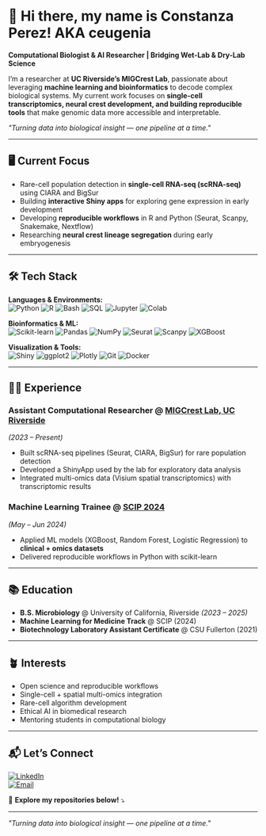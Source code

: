 # 👋 Hi there, my name is Constanza Perez! AKA ceugenia  

**Computational Biologist & AI Researcher | Bridging Wet-Lab & Dry-Lab Science**  

I’m a researcher at **UC Riverside’s MIGCrest Lab**, passionate about leveraging **machine learning and bioinformatics** to decode complex biological systems. My current work focuses on **single-cell transcriptomics, neural crest development, and building reproducible tools** that make genomic data more accessible and interpretable.  

*"Turning data into biological insight — one pipeline at a time."*  

---

## 🖥️ Current Focus
- Rare-cell population detection in **single-cell RNA-seq (scRNA-seq)** using CIARA and BigSur  
- Building **interactive Shiny apps** for exploring gene expression in early development  
- Developing **reproducible workflows** in R and Python (Seurat, Scanpy, Snakemake, Nextflow)  
- Researching **neural crest lineage segregation** during early embryogenesis  

---

## 🛠️ Tech Stack  

**Languages & Environments:**  
![Python](https://img.shields.io/badge/Python-3776AB?style=for-the-badge&logo=python&logoColor=white)
![R](https://img.shields.io/badge/R-276DC3?style=for-the-badge&logo=r&logoColor=white)
![Bash](https://img.shields.io/badge/Shell_Script-121011?style=for-the-badge&logo=gnu-bash&logoColor=white)
![SQL](https://img.shields.io/badge/SQL-4479A1?style=for-the-badge&logo=postgresql&logoColor=white)
![Jupyter](https://img.shields.io/badge/Jupyter-F37626?style=for-the-badge&logo=Jupyter&logoColor=white)
![Colab](https://img.shields.io/badge/Colab-F9AB00?style=for-the-badge&logo=googlecolab&logoColor=white)

**Bioinformatics & ML:**  
![Scikit-learn](https://img.shields.io/badge/scikit--learn-F7931E?style=for-the-badge&logo=scikit-learn&logoColor=white)
![Pandas](https://img.shields.io/badge/Pandas-2C2D72?style=for-the-badge&logo=pandas&logoColor=white)
![NumPy](https://img.shields.io/badge/Numpy-777BB4?style=for-the-badge&logo=numpy&logoColor=white)
![Seurat](https://img.shields.io/badge/Seurat-0C0C0C?style=for-the-badge)
![Scanpy](https://img.shields.io/badge/Scanpy-0C0C0C?style=for-the-badge)
![XGBoost](https://img.shields.io/badge/XGBoost-0C0C0C?style=for-the-badge)

**Visualization & Tools:**  
![Shiny](https://img.shields.io/badge/Shiny-0C0C0C?style=for-the-badge&logo=r&logoColor=white)
![ggplot2](https://img.shields.io/badge/ggplot2-0C0C0C?style=for-the-badge&logo=r&logoColor=white)
![Plotly](https://img.shields.io/badge/Plotly-3F4F75?style=for-the-badge&logo=plotly&logoColor=white)
![Git](https://img.shields.io/badge/Git-F05032?style=for-the-badge&logo=git&logoColor=white)
![Docker](https://img.shields.io/badge/Docker-2496ED?style=for-the-badge&logo=docker&logoColor=white)

<!--
---

## 📁 Featured Projects  

### 🔬 [CIARA Rare-Cell Detection Benchmark](link-to-CIARA-repo)
Benchmarking **CIARA** vs **BigSur** on human gastrula datasets (GSE136447, E-MTAB-9388).  
*Outcome: CIARA achieved recall = 0.92 at low read depth; identified rare hemogenic endothelial progenitors.*  

---

### 🧪 [ShinyApp for scRNA-seq Visualization](link-to-MIGCrestLab-ShinyApp)
Interactive app for exploring **Seurat clusters, gene expression, and marker heatmaps** in neural crest datasets.  
*Outcome: Reduced data exploration time by ~40% for collaborators.*  

---

### 🧠 [Interactive NEURON Simulation Dashboard](link-to-plotlytesting-repo)
Plotly/Dash web app to visualize **neural prosthesis models** simulated in NEURON.  
*Outcome: Enabled non-coders to explore firing phenotypes interactively; deployed on Heroku.*  

---

### 🖼️ [ImageJ PTBP1 Analysis](link-to-imagej-repo)
Automated quantification of **PTBP1 (RRM2 domain) localization** from heterokaryon assays.  
*Outcome: Identified novel nuclear retention pattern; presented at CSUF Research Symposium (2021).*  
-->
---

## 👩‍💻 Experience  

### **Assistant Computational Researcher** @ [MIGCrest Lab, UC Riverside](https://profiles.ucr.edu/app/home/profile/martingc)
*(2023 – Present)*  
- Built scRNA-seq pipelines (Seurat, CIARA, BigSur) for rare population detection  
- Developed a ShinyApp used by the lab for exploratory data analysis  
- Integrated multi-omics data (Visium spatial transcriptomics) with transcriptomic results  

### **Machine Learning Trainee** @ [SCIP 2024](https://sfsuscip.wixsite.com/scip)  
*(May – Jun 2024)*  
- Applied ML models (XGBoost, Random Forest, Logistic Regression) to **clinical + omics datasets**  
- Delivered reproducible workflows in Python with scikit-learn  

---

## 📚 Education  
- **B.S. Microbiology** @ University of California, Riverside *(2023 – 2025)*  
- **Machine Learning for Medicine Track** @ SCIP (2024)  
- **Biotechnology Laboratory Assistant Certificate** @ CSU Fullerton (2021)  

<!--
---

## 📊 GitHub Stats  

<p align="center">
  <img height="180em" src="https://github-readme-stats.vercel.app/api?username=ceugenia&show_icons=true&theme=radical&hide_border=true&count_private=true" />
  <img height="180em" src="https://github-readme-stats.vercel.app/api/top-langs/?username=ceugenia&layout=compact&theme=radical&hide_border=true" />
</p>
-->
---

## 🪴 Interests  
- Open science and reproducible workflows  
- Single-cell + spatial multi-omics integration  
- Rare-cell algorithm development  
- Ethical AI in biomedical research  
- Mentoring students in computational biology  

---

## 📬 Let’s Connect  

[![LinkedIn](https://img.shields.io/badge/LinkedIn-Connect-blue?style=for-the-badge&logo=linkedin)](https://www.linkedin.com/in/constanza-eugenia)  
[![Email](https://img.shields.io/badge/Email-Contact%20Me-red?style=for-the-badge&logo=gmail)](mailto:perezeconse@gmail.com)  

👾 **Explore my repositories below!** ⤵  

---

*"Turning data into biological insight — one pipeline at a time."*  
